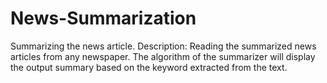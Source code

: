 # News-Summarization
Summarizing the news article. Description: Reading the summarized news articles from any newspaper. The algorithm of the summarizer will display the output summary based on the keyword extracted from the text.
